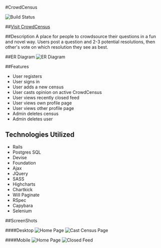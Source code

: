 #CrowdCensus

![Build Status](https://codeship.com/projects/de6fcca0-e73c-0133-d03e-6a5ff5a43d56/status?branch=master)

##[Visit CrowdCensus](http://www.crowdcensus.me/)

##Description
A place for people to crowdsource their questions in a fun and novel way. Users post a question and 2-3 potential resolutions, then other's vote on which resolution they see as best.

##ER Diagram
![ER Diagram](http://gdurl.com/TiXw)

##Features

* User registers
* User signs in
* User adds a new census
* User casts opinion on active CrowdCensus
* User views recently closed feed
* User views own profile page
* User views other profile page
* Admin deletes census
* Admin deletes user

## Technologies Utilized

* Rails
* Postgres SQL
* Devise
* Foundation
* Ajax
* JQuery
* SASS
* Highcharts
* Chartkick
* Will Paginate
* RSpec
* Capybara
* Selenium

##ScreenShots

####Desktop
![Home Page](http://gdurl.com/LWLr)
![Cast Census Page](http://gdurl.com/S-4A)

####Mobile
![Home Page](http://gdurl.com/h_iw)
![Closed Feed](http://gdurl.com/rwQ3)
